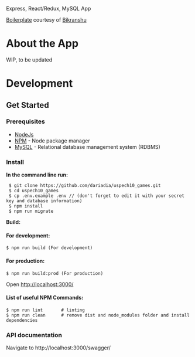 Express, React/Redux, MySQL App

[Boilerplate](https://github.com/Bikranshu/express-react-boilerplate) courtesy of [Bikranshu](https://github.com/Bikranshu)

# About the App

WIP, to be updated

# Development

## Get Started

### Prerequisites

- [NodeJs](https://nodejs.org/en/)
- [NPM](https://npmjs.org/) - Node package manager
- [MySQL](https://www.mysql.com/downloads/) - Relational database management system (RDBMS)

### Install

**In the command line run:**

``` 
 $ git clone https://github.com/dariadia/uspech10_games.git
 $ cd uspech10_games
 $ cp .env.example .env // (don't forget to edit it with your secret key and database information)
 $ npm install
 $ npm run migrate
 ```

**Build:**
 
#### For development:

```
$ npm run build (For development)
```

#### For production:

```
$ npm run build:prod (For production)
```

Open [http://localhost:3000/](http://localhost:3000/)

#### List of useful NPM Commands:

```
$ npm run lint       # linting
$ npm run clean      # remove dist and node_modules folder and install dependencies
```

### API documentation

Navigate to http://localhost:3000/swagger/ 
